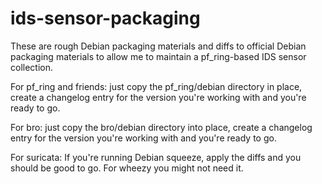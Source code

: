 ids-sensor-packaging
====================

These are rough Debian packaging materials and diffs to official Debian 
packaging materials to allow me to maintain a pf_ring-based IDS sensor 
collection.

For pf_ring and friends: just copy the pf_ring/debian directory in place, 
create a changelog entry for the version you're working with and you're ready
to go.

For bro: just copy the bro/debian directory into place, create a changelog
entry for the version you're working with and you're ready to go.

For suricata: If you're running Debian squeeze, apply the diffs and you should
be good to go. For wheezy you might not need it.
